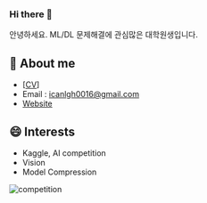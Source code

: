 ### Hi there 👋
안녕하세요. ML/DL 문제해결에 관심많은 대학원생입니다.

<!--
**lee-gwang/lee-gwang** is a ✨ _special_ ✨ repository because its `README.md` (this file) appears on your GitHub profile.

Here are some ideas to get you started:

- 🔭 I’m currently working on ...
- 🌱 I’m currently learning ...
- 👯 I’m looking to collaborate on ...
- 🤔 I’m looking for help with ...
- 💬 Ask me about ...
- 📫 How to reach me: ...
- 😄 Pronouns: ...
- ⚡ Fun fact: ...
-->

🌱 About me
- 
- [[CV](https://github.com/lee-gwang/lee-gwang/blob/main/gwang_cv.pdf)]
- Email : icanlgh0016@gmail.com
- [Website](lee-gwang.github.io)


😄 Interests
- 
- Kaggle, AI competition
- Vision
- Model Compression

<!-- ![competition](https://road-to-kaggle-grandmaster.vercel.app/api/badges/gwanghan/competition/dark) -->
![competition](https://road-to-kaggle-grandmaster.vercel.app/api/badges/gwanghan/competition/light)

